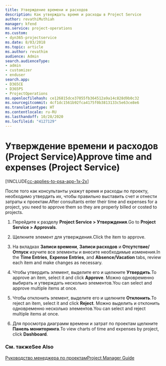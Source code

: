 ```yaml
---
title: Утверждение времени и расходов
description: Как утверждать время и расходы в Project Service
author: revathiMuthiah
manager: kfend
ms.service: project-operations
ms.custom:
- dyn365-projectservice
ms.date: 8/03/2018
ms.topic: article
ms.author: revathim
audience: Admin
search.audienceType:
- admin
- customizer
- enduser
search.app:
- D365CE
- D365PS
- ProjectOperations
ms.openlocfilehash: ce126815dce37055fb364512a9a14c828d9b0c32
ms.sourcegitcommit: 4cf1dc1561b92fca4175f0b3813133c5e63ce8e6
ms.translationtype: HT
ms.contentlocale: ru-RU
ms.lasthandoff: 10/28/2020
ms.locfileid: "4127129"
---
```

# <a name="approve-time-and-expenses-project-service"></a><span data-ttu-id="35fc6-103">Утверждение времени и расходов (Project Service)</span><span class="sxs-lookup"><span data-stu-id="35fc6-103">Approve time and expenses (Project Service)</span></span>

[!INCLUDE[cc-applies-to-psa-app-1x-2x](../includes/cc-applies-to-psa-app-1x-2x.md)]

<span data-ttu-id="35fc6-104">После того как консультанты укажут время и расходы по проекту, необходимо утвердить их, чтобы правильно выставить счет и отнести затраты к проектам.</span><span class="sxs-lookup"><span data-stu-id="35fc6-104">After consultants enter their time and expenses for a project, you need to approve them so they are properly billed or costed to projects.</span></span>  
  
1.  <span data-ttu-id="35fc6-105">Перейдите к разделу **Project Service > Утверждения**.</span><span class="sxs-lookup"><span data-stu-id="35fc6-105">Go to **Project Service > Approvals**.</span></span>  
  
2.  <span data-ttu-id="35fc6-106">Щелкните элемент для утверждения.</span><span class="sxs-lookup"><span data-stu-id="35fc6-106">Click the item to approve.</span></span>  
  
3.  <span data-ttu-id="35fc6-107">На вкладках **Записи времени**, **Записи расходов** и **Отсутствие/Отпуск** изучите все элементы и внесите необходимые изменения.</span><span class="sxs-lookup"><span data-stu-id="35fc6-107">In the **Time Entries**, **Expense Entries**, and **Absence/Vacation** tabs, review each item and make changes as necessary.</span></span>  
  
4.  <span data-ttu-id="35fc6-108">Чтобы утвердить элемент, выделите его и щелкните **Утвердить**.</span><span class="sxs-lookup"><span data-stu-id="35fc6-108">To approve an item, select it and click **Approve**.</span></span> <span data-ttu-id="35fc6-109">Можно одновременно выбирать и утверждать несколько элементов.</span><span class="sxs-lookup"><span data-stu-id="35fc6-109">You can select and approve multiple items at once.</span></span>  
  
5.  <span data-ttu-id="35fc6-110">Чтобы отклонить элемент, выделите его и щелкните **Отклонить**.</span><span class="sxs-lookup"><span data-stu-id="35fc6-110">To reject an item, select it and click **Reject**.</span></span> <span data-ttu-id="35fc6-111">Можно выделить и отклонить одновременно несколько элементов.</span><span class="sxs-lookup"><span data-stu-id="35fc6-111">You can select and reject multiple items at once.</span></span>  
  
6.  <span data-ttu-id="35fc6-112">Для просмотра диаграмм времени и затрат по проектам щелкните **Панель мониторинга**.</span><span class="sxs-lookup"><span data-stu-id="35fc6-112">To view charts of time and expenses by project, click **Dashboard**.</span></span>  
  
### <a name="see-also"></a><span data-ttu-id="35fc6-113">См. также</span><span class="sxs-lookup"><span data-stu-id="35fc6-113">See Also</span></span>  
 [<span data-ttu-id="35fc6-114">Руководство менеджера по проектам</span><span class="sxs-lookup"><span data-stu-id="35fc6-114">Project Manager Guide</span></span>](../psa/project-manager-guide.md)
